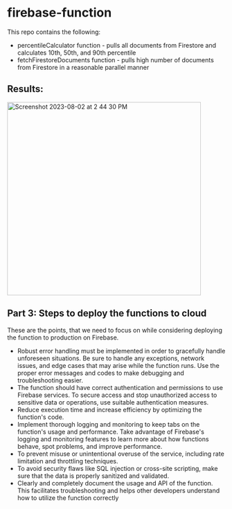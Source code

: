 # firebase-function

This repo contains the following:
- percentileCalculator function - pulls all documents from Firestore and calculates 10th, 50th, and 90th percentile
- fetchFirestoreDocuments function - pulls high number of documents from Firestore in a reasonable parallel manner

## Results:

<img width="447" alt="Screenshot 2023-08-02 at 2 44 30 PM" src="https://github.com/wajeehamushtaq/firebase-function/assets/55188521/7adfc08a-6258-438d-aa10-256a69510793">

## Part 3: Steps to deploy the functions to cloud
These are the points, that we need to focus on while considering deploying the function to production on Firebase.
- Robust error handling must be implemented in order to gracefully handle unforeseen situations. Be sure to handle any exceptions, network issues, and edge cases that may arise while the function runs. Use the proper error messages and codes to make debugging and troubleshooting easier.
- The function should have correct authentication and permissions to use Firebase services. To secure access and stop unauthorized access to sensitive data or operations, use suitable authentication measures.
- Reduce execution time and increase efficiency by optimizing the function's code.
- Implement thorough logging and monitoring to keep tabs on the function's usage and performance. Take advantage of Firebase's logging and monitoring features to learn more about how functions behave, spot problems, and improve performance.
- To prevent misuse or unintentional overuse of the service, including rate limitation and throttling techniques. 
- To avoid security flaws like SQL injection or cross-site scripting, make sure that the data is properly sanitized and validated. 
- Clearly and completely document the usage and API of the function. This facilitates troubleshooting and helps other developers understand how to utilize the function correctly
